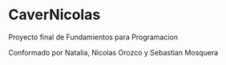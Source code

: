 # CaverNicolas
Proyecto final de Fundamientos para Programacion

Conformado por Natalia, Nicolas Orozco y Sebastian Mosquera